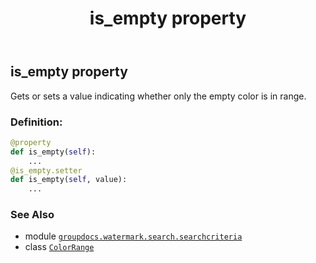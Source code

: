 ﻿---
title: is_empty property
second_title: GroupDocs.Watermark for Python via .NET API References
description: 
type: docs
url: /python-net/groupdocs.watermark.search.searchcriteria/colorrange/is_empty/
is_root: false
weight: 30
---

## is_empty property


Gets or sets a value indicating whether only the empty color is in range.
### Definition:
```python
@property
def is_empty(self):
    ...
@is_empty.setter
def is_empty(self, value):
    ...
```

### See Also
* module [`groupdocs.watermark.search.searchcriteria`](../../)
* class [`ColorRange`](/watermark/python-net/groupdocs.watermark.search.searchcriteria/colorrange)
